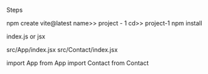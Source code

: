 Steps

npm create vite@latest
name>> project - 1
cd>> project-1
npm install

index.js or jsx

src/App/index.jsx
src/Contact/index.jsx

import App from App
import Contact from Contact
